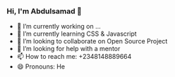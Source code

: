 ### Hi, I'm Abdulsamad 👋
- 🔭 I’m currently working on ...
- 🌱 I’m currently learning CSS & Javascript
- 👯 I’m looking to collaborate on Open Source Project
- 🤔 I’m looking for help with a mentor
- 📫 How to reach me: +2348148889664
- 😄 Pronouns: He

